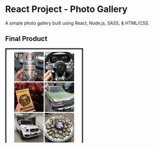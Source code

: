 # React Project - Photo Gallery

A simple photo gallery built using React, Node.js, SASS, & HTML/CSS.

## Final Product

<img src="https://github.com/john-ngai/react-gallery/blob/main/docs/01_Gallery.png" alt="Gallery" width="250px">